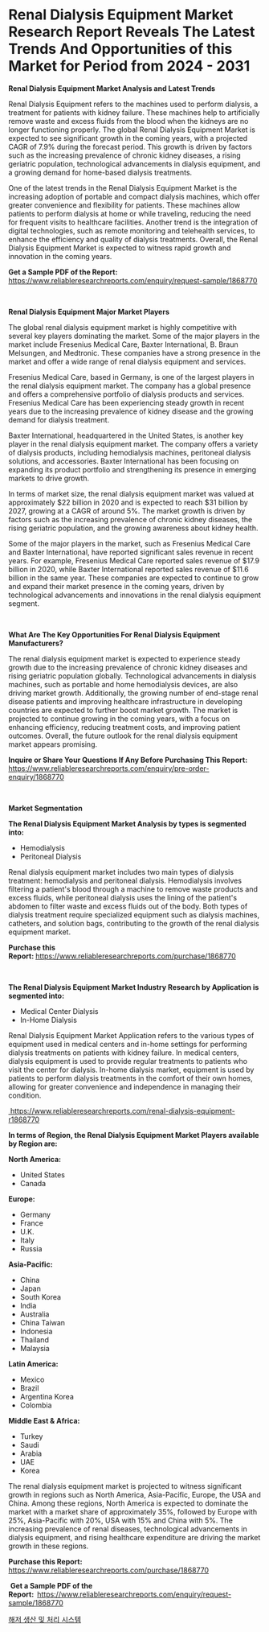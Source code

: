 <p><h1>Renal Dialysis Equipment Market Research Report Reveals The Latest Trends And Opportunities of this Market for Period from 2024 - 2031</h1></p><p><strong>Renal Dialysis Equipment Market Analysis and Latest Trends</strong></p>
<p><p>Renal Dialysis Equipment refers to the machines used to perform dialysis, a treatment for patients with kidney failure. These machines help to artificially remove waste and excess fluids from the blood when the kidneys are no longer functioning properly. The global Renal Dialysis Equipment Market is expected to see significant growth in the coming years, with a projected CAGR of 7.9% during the forecast period. This growth is driven by factors such as the increasing prevalence of chronic kidney diseases, a rising geriatric population, technological advancements in dialysis equipment, and a growing demand for home-based dialysis treatments.</p><p>One of the latest trends in the Renal Dialysis Equipment Market is the increasing adoption of portable and compact dialysis machines, which offer greater convenience and flexibility for patients. These machines allow patients to perform dialysis at home or while traveling, reducing the need for frequent visits to healthcare facilities. Another trend is the integration of digital technologies, such as remote monitoring and telehealth services, to enhance the efficiency and quality of dialysis treatments. Overall, the Renal Dialysis Equipment Market is expected to witness rapid growth and innovation in the coming years.</p></p>
<p><strong>Get a Sample PDF of the Report:&nbsp;</strong> <a href="https://www.reliableresearchreports.com/enquiry/request-sample/1868770">https://www.reliableresearchreports.com/enquiry/request-sample/1868770</a></p>
<p>&nbsp;</p>
<p><strong>Renal Dialysis Equipment Major Market Players</strong></p>
<p><p>The global renal dialysis equipment market is highly competitive with several key players dominating the market. Some of the major players in the market include Fresenius Medical Care, Baxter International, B. Braun Melsungen, and Medtronic. These companies have a strong presence in the market and offer a wide range of renal dialysis equipment and services.</p><p>Fresenius Medical Care, based in Germany, is one of the largest players in the renal dialysis equipment market. The company has a global presence and offers a comprehensive portfolio of dialysis products and services. Fresenius Medical Care has been experiencing steady growth in recent years due to the increasing prevalence of kidney disease and the growing demand for dialysis treatment.</p><p>Baxter International, headquartered in the United States, is another key player in the renal dialysis equipment market. The company offers a variety of dialysis products, including hemodialysis machines, peritoneal dialysis solutions, and accessories. Baxter International has been focusing on expanding its product portfolio and strengthening its presence in emerging markets to drive growth.</p><p>In terms of market size, the renal dialysis equipment market was valued at approximately $22 billion in 2020 and is expected to reach $31 billion by 2027, growing at a CAGR of around 5%. The market growth is driven by factors such as the increasing prevalence of chronic kidney diseases, the rising geriatric population, and the growing awareness about kidney health.</p><p>Some of the major players in the market, such as Fresenius Medical Care and Baxter International, have reported significant sales revenue in recent years. For example, Fresenius Medical Care reported sales revenue of $17.9 billion in 2020, while Baxter International reported sales revenue of $11.6 billion in the same year. These companies are expected to continue to grow and expand their market presence in the coming years, driven by technological advancements and innovations in the renal dialysis equipment segment.</p></p>
<p>&nbsp;</p>
<p><strong>What Are The Key Opportunities For Renal Dialysis Equipment Manufacturers?</strong></p>
<p><p>The renal dialysis equipment market is expected to experience steady growth due to the increasing prevalence of chronic kidney diseases and rising geriatric population globally. Technological advancements in dialysis machines, such as portable and home hemodialysis devices, are also driving market growth. Additionally, the growing number of end-stage renal disease patients and improving healthcare infrastructure in developing countries are expected to further boost market growth. The market is projected to continue growing in the coming years, with a focus on enhancing efficiency, reducing treatment costs, and improving patient outcomes. Overall, the future outlook for the renal dialysis equipment market appears promising.</p></p>
<p><strong>Inquire or Share Your Questions If Any Before Purchasing This Report:</strong> <a href="https://www.reliableresearchreports.com/enquiry/pre-order-enquiry/1868770">https://www.reliableresearchreports.com/enquiry/pre-order-enquiry/1868770</a></p>
<p>&nbsp;</p>
<p><strong>Market Segmentation</strong></p>
<p><strong>The Renal Dialysis Equipment Market Analysis by types is segmented into:</strong></p>
<p><ul><li>Hemodialysis</li><li>Peritoneal Dialysis</li></ul></p>
<p><p>Renal dialysis equipment market includes two main types of dialysis treatment: hemodialysis and peritoneal dialysis. Hemodialysis involves filtering a patient's blood through a machine to remove waste products and excess fluids, while peritoneal dialysis uses the lining of the patient's abdomen to filter waste and excess fluids out of the body. Both types of dialysis treatment require specialized equipment such as dialysis machines, catheters, and solution bags, contributing to the growth of the renal dialysis equipment market.</p></p>
<p><strong>Purchase this Report:&nbsp;</strong><a href="https://www.reliableresearchreports.com/purchase/1868770">https://www.reliableresearchreports.com/purchase/1868770</a></p>
<p>&nbsp;</p>
<p><strong>The Renal Dialysis Equipment Market Industry Research by Application is segmented into:</strong></p>
<p><ul><li>Medical Center Dialysis</li><li>In-Home Dialysis</li></ul></p>
<p><p>Renal Dialysis Equipment Market Application refers to the various types of equipment used in medical centers and in-home settings for performing dialysis treatments on patients with kidney failure. In medical centers, dialysis equipment is used to provide regular treatments to patients who visit the center for dialysis. In-home dialysis market, equipment is used by patients to perform dialysis treatments in the comfort of their own homes, allowing for greater convenience and independence in managing their condition.</p></p>
<p><a href="https://www.reliableresearchreports.com/renal-dialysis-equipment-r1868770">&nbsp;https://www.reliableresearchreports.com/renal-dialysis-equipment-r1868770</a></p>
<p><strong>In terms of Region, the Renal Dialysis Equipment Market Players available by Region are:</strong></p>
<p>
    <p> <strong> North America: </strong>
        <ul>
            <li>United States</li>
            <li>Canada</li>
        </ul>
        </p> 
    <p> <strong> Europe: </strong>
        <ul>
            <li>Germany</li>
            <li>France</li>
            <li>U.K.</li>
            <li>Italy</li>
            <li>Russia</li>
        </ul>
        </p> 
    <p> <strong> Asia-Pacific: </strong>
        <ul>
            <li>China</li>
            <li>Japan</li>
            <li>South Korea</li>
            <li>India</li>
            <li>Australia</li>
            <li>China Taiwan</li>
            <li>Indonesia</li>
            <li>Thailand</li>
            <li>Malaysia</li>
        </ul>
        </p> 
    <p> <strong> Latin America: </strong>
        <ul>
            <li>Mexico</li>
            <li>Brazil</li>
            <li>Argentina Korea</li>
            <li>Colombia</li>
        </ul>
        </p> 
    <p> <strong> Middle East & Africa: </strong>
        <ul>
            <li>Turkey</li>
            <li>Saudi</li>
            <li>Arabia</li>
            <li>UAE</li>
            <li>Korea</li>
        </ul>
    </p>
    </p>
<p><p>The renal dialysis equipment market is projected to witness significant growth in regions such as North America, Asia-Pacific, Europe, the USA and China. Among these regions, North America is expected to dominate the market with a market share of approximately 35%, followed by Europe with 25%, Asia-Pacific with 20%, USA with 15% and China with 5%. The increasing prevalence of renal diseases, technological advancements in dialysis equipment, and rising healthcare expenditure are driving the market growth in these regions.</p></p>
<p><strong>Purchase this Report: </strong><a href="https://www.reliableresearchreports.com/purchase/1868770">https://www.reliableresearchreports.com/purchase/1868770</a></p>
<p>&nbsp;<strong>Get a Sample PDF of the Report:&nbsp;&nbsp;</strong><a href="https://www.reliableresearchreports.com/enquiry/request-sample/1868770">https://www.reliableresearchreports.com/enquiry/request-sample/1868770</a></p>
<p><strong></strong></p>
<p><p><a href="https://medium.com/@bud567768/%ED%95%B4%EC%A0%80-%EC%83%9D%EC%82%B0-%EB%B0%8F-%EC%B2%98%EB%A6%AC-%EC%8B%9C%EC%8A%A4%ED%85%9C-%EC%8B%9C%EC%9E%A5-2031%EB%85%84%EA%B9%8C%EC%A7%80%EC%9D%98-%ED%8A%B8%EB%A0%8C%EB%93%9C-%EC%98%88%EC%B8%A1-%EB%B0%8F-%EA%B2%BD%EC%9F%81-%EB%B6%84%EC%84%9D-a630045f42ac">해저 생산 및 처리 시스템</a></p></p>